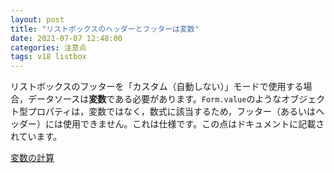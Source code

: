 ```yaml
---
layout: post
title: "リストボックスのヘッダーとフッターは変数"
date: 2021-07-07 12:48:00
categories: 注意点
tags: v18 listbox
---
```


リストボックスのフッターを「カスタム（自動しない）」モードで使用する場合，データソースは**変数**である必要があります。`Form.value`のようなオブジェクト型プロパティは，変数ではなく，数式に該当するため，フッター（あるいはヘッダー）には使用できません。これは仕様です。この点はドキュメントに記載されています。

<i class="fa fa-external-link" aria-hidden="true"></i> [変数の計算](https://developer.4d.com/docs/ja/FormObjects/propertiesObject.html#変数の計算)
